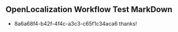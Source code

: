 ## OpenLocalization Workflow Test MarkDown
* 8a6a68f4-b42f-4f4c-a3c3-c65f1c34aca6 thanks!

<!--HONumber=Oct16_HO4-->


